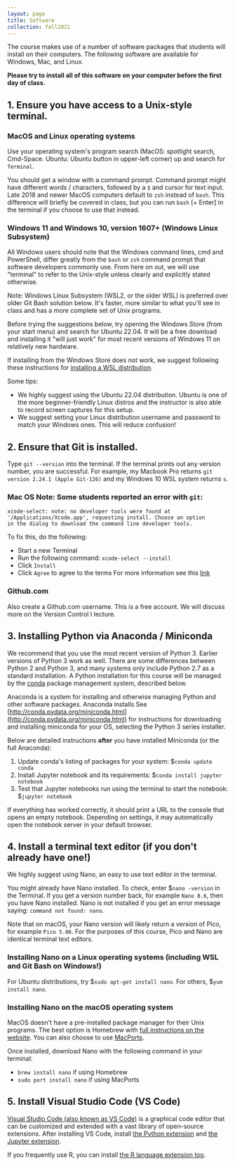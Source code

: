```yaml
---
layout: page
title: Software
collection: fall2021
---
```


The course makes use of a number of software packages that students will install on their computers.
The following software are available for Windows, Mac, and Linux.

**Please try to install all of this software on your computer before the first day of class.**

## 1. Ensure you have access to a Unix-style terminal.

### MacOS and Linux operating systems

Use your operating system's program search (MacOS: spotlight search, Cmd-Space. Ubuntu: Ubuntu button in upper-left corner) up and search for `Terminal`.

You should get a window with a command prompt. Command prompt might have different words / characters, followed by a `$` and cursor for text input. Late 2018 and newer MacOS computers default to `zsh` instead of `bash`. This difference will briefly be covered in class, but you can run `bash` [+ Enter] in the terminal if you choose to use that instead.

### Windows 11 and Windows 10, version 1607+ (Windows Linux Subsystem)

All Windows users should note that the Windows command lines, cmd and PowerShell, differ greatly from the ``bash`` or ``zsh`` command prompt that software developers commonly use. From here on out, we will use "terminal" to refer to the Unix-style unless clearly and explicitly stated otherwise.

Note: Windows Linux Subsystem (WSL2, or the older WSL) is preferred over older Git Bash solution below. It's faster, more similar to what you'll see in class and has a more complete set of Unix programs.

Before trying the suggestions below, try opening the Windows Store (from your start menu) and search for Ubuntu 22.04.  It will be a free download and installing it "will just work" for most recent versions of Windows 11 on relatively new hardware. 

If installing from the Windows Store does not work, we suggest following these instructions for [installing a WSL distribution](https://learn.microsoft.com/en-us/windows/wsl/install).

Some tips:
* We highly suggest using the Ubuntu 22.04 distribution. Ubuntu is one of the more beginner-friendly Linux distros and the instructor is also able to record screen captures for this setup.
* We suggest setting your Linux distribution username and password to match your Windows ones. This will reduce confusion!

## 2. Ensure that Git is installed.

Type `git --version` into the terminal. If the terminal prints out any version number, you are successful. For example, my Macbook Pro returns `git version 2.24.1 (Apple Git-126)` and my Windows 10 WSL system returns `s`.

### Mac OS Note: Some students reported an error with ``git``:
```
xcode-select: note: no developer tools were found at
'/Applications/Xcode.app', requesting install. Choose an option
in the dialog to download the command line developer tools.
```
To fix this, do the following:

* Start a new Terminal
* Run the following command: ``xcode-select --install``
* Click ``Install``
* Click ``Agree`` to agree to the terms
For more information see this [link](http://mac-how-to.wonderhowto.com/how-to/install-command-line-developer-tools-without-xcode-0168115/)

### Github.com

Also create a Github.com username. This is a free account. We will discuss more on the Version Control I lecture.

## 3. Installing Python via Anaconda / Miniconda
We recommend that you use the most recent version of Python 3.  Earlier versions of Python 3 work as well.  There are some differences between Python 2 and Python 3, and many systems only include Python 2.7 as a standard installation.  A Python installation for this course will be managed by the [conda](https://conda.io/docs/) package management system, described below.

Anaconda is a system for installing and otherwise managing Python and other software packages. Anaconda installs  See [http://conda.pydata.org/miniconda.html](http://conda.pydata.org/miniconda.html) for instructions for downloading and installing miniconda for your OS, selecting the Python 3 series installer.

Below are detailed instructions **after** you have installed Miniconda (or the full Anaconda):
1. Update conda's listing of packages for your system: $``conda update conda``
2. Install Jupyter notebook and its requirements: $``conda install jupyter notebook``
3. Test that Jupyter notebooks run using the terminal to start the notebook: $``jupyter notebook``

If everything has worked correctly, it should print a URL to the console that opens an empty notebook. Depending on settings, it may automatically open the notebook server in your default browser.

## 4. Install a terminal text editor \(if you don't already have one!\)

We highly suggest using Nano, an easy to use text editor in the terminal.

You might already have Nano installed. To check, enter $`nano -version` in the Terminal.
If you get a version number back, for example `Nano 8.6`, then you have Nano installed.
Nano is not installed if you get an error message saying: `command not found: nano`.

Note that on macOS, your Nano version will likely return a version of Pico, for example `Pico 5.06`.
For the purposes of this course, Pico and Nano are identical terminal text editors.

### Installing Nano on a Linux operating systems (including WSL and Git Bash on Windows!)

For Ubuntu distributions, try $`sudo apt-get install nano`. For others, $`yum install nano`.

### Installing Nano on the macOS operating system

MacOS doesn't have a pre-installed package manager for their Unix programs. The best option is Homebrew with [full instructions on the website](https://brew.sh/). You can also choose to use [MacPorts](https://www.macports.org/install.php).

Once installed, download Nano with the following command in your terminal:

* `brew install nano` if using Homebrew
* `sudo port install nano` if using MacPorts

## 5. Install Visual Studio Code \(VS Code\)

[Visual Studio Code \(also known as VS Code\)](https://code.visualstudio.com/download) is a graphical code editor that can be customized and extended with a vast library of open-source extensions.
After installing VS Code, install [the Python extension](https://marketplace.visualstudio.com/items?itemName=ms-python.python) and [the Jupyter extension](https://marketplace.visualstudio.com/items?itemName=ms-toolsai.jupyter).

If you frequently use R, you can install [the R language extension too](https://marketplace.visualstudio.com/items?itemName=REditorSupport.r).
